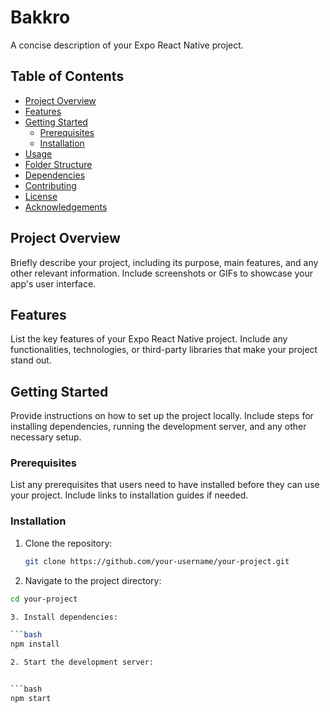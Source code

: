 # Bakkro

A concise description of your Expo React Native project.

## Table of Contents

- [Project Overview](#project-overview)
- [Features](#features)
- [Getting Started](#getting-started)
  - [Prerequisites](#prerequisites)
  - [Installation](#installation)
- [Usage](#usage)
- [Folder Structure](#folder-structure)
- [Dependencies](#dependencies)
- [Contributing](#contributing)
- [License](#license)
- [Acknowledgements](#acknowledgements)

## Project Overview

Briefly describe your project, including its purpose, main features, and any other relevant information. Include screenshots or GIFs to showcase your app's user interface.

## Features

List the key features of your Expo React Native project. Include any functionalities, technologies, or third-party libraries that make your project stand out.

## Getting Started

Provide instructions on how to set up the project locally. Include steps for installing dependencies, running the development server, and any other necessary setup.

### Prerequisites

List any prerequisites that users need to have installed before they can use your project. Include links to installation guides if needed.

### Installation

1. Clone the repository:

   ```bash
   git clone https://github.com/your-username/your-project.git

   ```

2. Navigate to the project directory:

````bash
cd your-project

3. Install dependencies:

```bash
npm install

2. Start the development server:


```bash
npm start

````
